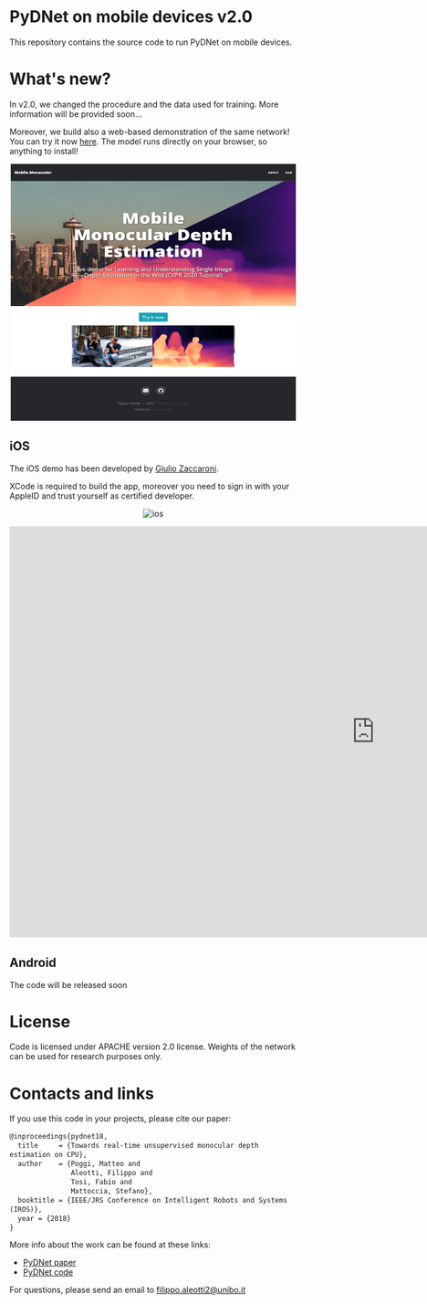 # PyDNet on mobile devices v2.0
This repository contains the source code to run PyDNet on mobile devices.

# What's new?
In v2.0, we changed the procedure and the data used for training. More information will be provided soon...

Moreover, we build also a web-based demonstration of the same network! You can try it now [here](https://filippoaleotti.github.io/demo_live/).
The model runs directly on your browser, so anything to install! 

<p align="center">
  <img src="assets/live.png" width="500" height="450"/>
</p>

## iOS
The iOS demo has been developed by [Giulio Zaccaroni](https://github.com/GZaccaroni).

XCode is required to build the app, moreover you need to sign in with your AppleID and trust yourself as certified developer.

<p align="center">
<img alt="ios" src="assets/ios.gif">
</p>

<iframe width="1280" height="720" src="https://www.youtube.com/embed/LRfGablYZNw" frameborder="0" allow="accelerometer; autoplay; encrypted-media; gyroscope; picture-in-picture" allowfullscreen></iframe>

## Android
The code will be released soon

# License
Code is licensed under APACHE version 2.0 license.
Weights of the network can be used for research purposes only.

# Contacts and links
If you use this code in your projects, please cite our paper:

```
@inproceedings{pydnet18,
  title     = {Towards real-time unsupervised monocular depth estimation on CPU},
  author    = {Poggi, Matteo and
               Aleotti, Filippo and
               Tosi, Fabio and
               Mattoccia, Stefano},
  booktitle = {IEEE/JRS Conference on Intelligent Robots and Systems (IROS)},
  year = {2018}
}
```

More info about the work can be found at these links:
* [PyDNet paper](https://arxiv.org/pdf/1806.11430.pdf)
* [PyDNet code](https://github.com/mattpoggi/pydnet)

For questions, please send an email to filippo.aleotti2@unibo.it
